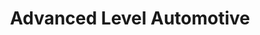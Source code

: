 ---
title: "Advanced Level Automotive"
url: /palmdale/advanced-level-automotive/
shop: Autowerkstatt
---